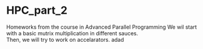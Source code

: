 # HPC_part_2
Homeworks from the course in Advanced Parallel Programming
We wil start with a basic mutrix multiplication in different sauces.  
Then, we will try to work on accelarators.
adad

